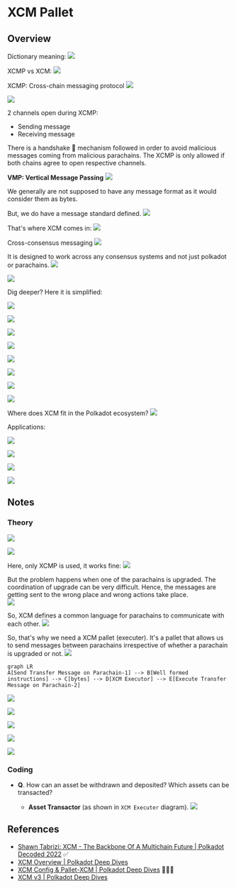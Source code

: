 # XCM Pallet

## Overview

Dictionary meaning:
![](../../img/pallet-xcm-7.png)

XCMP vs XCM:
![](../../img/pallet-xcm-8.png)

XCMP: Cross-chain messaging protocol
![](../../img/pallet-xcm-9.png)

![](../../img/pallet-xcm-10.png)

2 channels open during XCMP:

- Sending message
- Receiving message

There is a handshake 🤝 mechanism followed in order to avoid malicious messages coming from malicious parachains. The XCMP is only allowed if both chains agree to open respective channels.

**VMP: Vertical Message Passing**
![](../../img/pallet-xcm-11.png)

We generally are not supposed to have any message format as it would consider them as bytes.

But, we do have a message standard defined.
![](../../img/pallet-xcm-12.png)

That's where XCM comes in:
![](../../img/pallet-xcm-13.png)

Cross-consensus messaging
![](../../img/pallet-xcm-14.png)

It is designed to work across any consensus systems and not just polkadot or parachains.
![](../../img/pallet-xcm-15.png)

![](../../img/pallet-xcm-16.png)

Dig deeper? Here it is simplified:

![](../../img/pallet-xcm-17.png)

![](../../img/pallet-xcm-18.png)

![](../../img/pallet-xcm-19.png)

![](../../img/pallet-xcm-20.png)

![](../../img/pallet-xcm-21.png)

![](../../img/pallet-xcm-22.png)

![](../../img/pallet-xcm-23.png)

![](../../img/pallet-xcm-24.png)

Where does XCM fit in the Polkadot ecosystem?
![](../../img/pallet-xcm-25.png)

Applications:

![](../../img/pallet-xcm-29.png)

![](../../img/pallet-xcm-30.png)

![](../../img/pallet-xcm-31.png)

![](../../img/pallet-xcm-32.png)

## Notes

### Theory

![](../../img/pallet-xcm-1.png)

![](../../img/pallet-xcm-2.png)

Here, only XCMP is used, it works fine:
![](../../img/pallet-xcm-3.png)

But the problem happens when one of the parachains is upgraded. The coordination of upgrade can be very difficult. Hence, the messages are getting sent to the wrong place and wrong actions take place.  
![](../../img/pallet-xcm-4.png)

So, XCM defines a common language for parachains to communicate with each other.
![](../../img/pallet-xcm-26.png)

So, that's why we need a XCM pallet (executer). It's a pallet that allows us to send messages between parachains irrespective of whether a parachain is upgraded or not.
![](../../img/pallet-xcm-5.png)

```mermaid
graph LR
A[Send Transfer Message on Parachain-1] --> B[Well formed instructions] --> C[bytes] --> D[XCM Executor] --> E[Execute Transfer Message on Parachain-2]
```

![](../../img/pallet-xcm-27.png)

![](../../img/pallet-xcm-28.png)

![](../../img/pallet-xcm-6.png)

![](../../img/pallet-xcm-33.png)

![](../../img/pallet-xcm-34.png)

### Coding

- **Q**. How can an asset be withdrawn and deposited? Which assets can be transacted?

  - **Asset Transactor** (as shown in `XCM Executer` diagram).
    ![](../../img/pallet-xcm-35.png)

<!-- TODO: Cover later after all the pallets -->

## References

- [Shawn Tabrizi: XCM - The Backbone Of A Multichain Future | Polkadot Decoded 2022](https://www.youtube.com/watch?v=2tmspefsygQ) ✅
- [XCM Overview | Polkadot Deep Dives](https://www.youtube.com/watch?v=kAAzgpTAMZ4&list=PLOyWqupZ-WGsfnlpkk0KWX3uS4yg6ZztG&index=20)
- [XCM Config & Pallet-XCM | Polkadot Deep Dives](https://www.youtube.com/watch?v=bFMvWmU1pYI&list=PLOyWqupZ-WGsfnlpkk0KWX3uS4yg6ZztG&index=27) 🧑🏻‍💻
- [XCM v3 | Polkadot Deep Dives](https://www.youtube.com/watch?v=MMIPNR3SuB4&list=PLOyWqupZ-WGsfnlpkk0KWX3uS4yg6ZztG&index=18)
